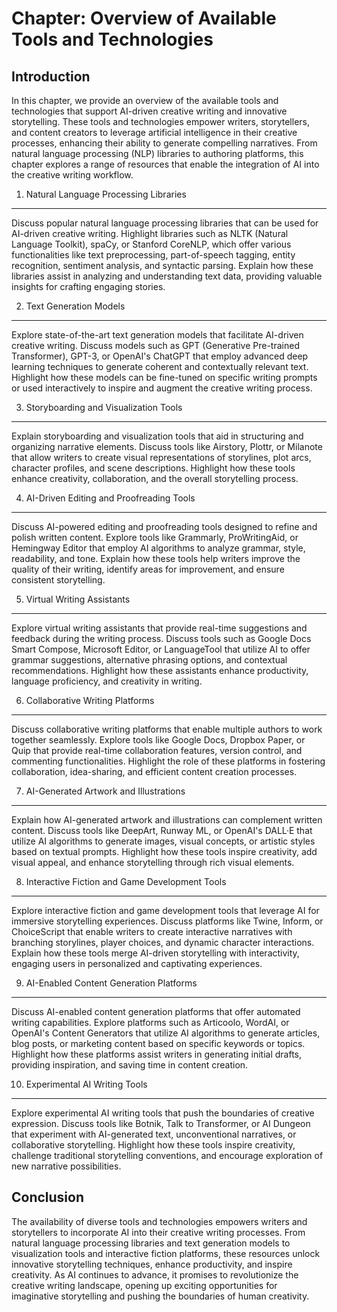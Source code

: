 Chapter: Overview of Available Tools and Technologies
=====================================================

Introduction
------------

In this chapter, we provide an overview of the available tools and technologies that support AI-driven creative writing and innovative storytelling. These tools and technologies empower writers, storytellers, and content creators to leverage artificial intelligence in their creative processes, enhancing their ability to generate compelling narratives. From natural language processing (NLP) libraries to authoring platforms, this chapter explores a range of resources that enable the integration of AI into the creative writing workflow.

1. Natural Language Processing Libraries
----------------------------------------

Discuss popular natural language processing libraries that can be used for AI-driven creative writing. Highlight libraries such as NLTK (Natural Language Toolkit), spaCy, or Stanford CoreNLP, which offer various functionalities like text preprocessing, part-of-speech tagging, entity recognition, sentiment analysis, and syntactic parsing. Explain how these libraries assist in analyzing and understanding text data, providing valuable insights for crafting engaging stories.

2. Text Generation Models
-------------------------

Explore state-of-the-art text generation models that facilitate AI-driven creative writing. Discuss models such as GPT (Generative Pre-trained Transformer), GPT-3, or OpenAI's ChatGPT that employ advanced deep learning techniques to generate coherent and contextually relevant text. Highlight how these models can be fine-tuned on specific writing prompts or used interactively to inspire and augment the creative writing process.

3. Storyboarding and Visualization Tools
----------------------------------------

Explain storyboarding and visualization tools that aid in structuring and organizing narrative elements. Discuss tools like Airstory, Plottr, or Milanote that allow writers to create visual representations of storylines, plot arcs, character profiles, and scene descriptions. Highlight how these tools enhance creativity, collaboration, and the overall storytelling process.

4. AI-Driven Editing and Proofreading Tools
-------------------------------------------

Discuss AI-powered editing and proofreading tools designed to refine and polish written content. Explore tools like Grammarly, ProWritingAid, or Hemingway Editor that employ AI algorithms to analyze grammar, style, readability, and tone. Explain how these tools help writers improve the quality of their writing, identify areas for improvement, and ensure consistent storytelling.

5. Virtual Writing Assistants
-----------------------------

Explore virtual writing assistants that provide real-time suggestions and feedback during the writing process. Discuss tools such as Google Docs Smart Compose, Microsoft Editor, or LanguageTool that utilize AI to offer grammar suggestions, alternative phrasing options, and contextual recommendations. Highlight how these assistants enhance productivity, language proficiency, and creativity in writing.

6. Collaborative Writing Platforms
----------------------------------

Discuss collaborative writing platforms that enable multiple authors to work together seamlessly. Explore tools like Google Docs, Dropbox Paper, or Quip that provide real-time collaboration features, version control, and commenting functionalities. Highlight the role of these platforms in fostering collaboration, idea-sharing, and efficient content creation processes.

7. AI-Generated Artwork and Illustrations
-----------------------------------------

Explain how AI-generated artwork and illustrations can complement written content. Discuss tools like DeepArt, Runway ML, or OpenAI's DALL·E that utilize AI algorithms to generate images, visual concepts, or artistic styles based on textual prompts. Highlight how these tools inspire creativity, add visual appeal, and enhance storytelling through rich visual elements.

8. Interactive Fiction and Game Development Tools
-------------------------------------------------

Explore interactive fiction and game development tools that leverage AI for immersive storytelling experiences. Discuss platforms like Twine, Inform, or ChoiceScript that enable writers to create interactive narratives with branching storylines, player choices, and dynamic character interactions. Explain how these tools merge AI-driven storytelling with interactivity, engaging users in personalized and captivating experiences.

9. AI-Enabled Content Generation Platforms
------------------------------------------

Discuss AI-enabled content generation platforms that offer automated writing capabilities. Explore platforms such as Articoolo, WordAI, or OpenAI's Content Generators that utilize AI algorithms to generate articles, blog posts, or marketing content based on specific keywords or topics. Highlight how these platforms assist writers in generating initial drafts, providing inspiration, and saving time in content creation.

10. Experimental AI Writing Tools
---------------------------------

Explore experimental AI writing tools that push the boundaries of creative expression. Discuss tools like Botnik, Talk to Transformer, or AI Dungeon that experiment with AI-generated text, unconventional narratives, or collaborative storytelling. Highlight how these tools inspire creativity, challenge traditional storytelling conventions, and encourage exploration of new narrative possibilities.

Conclusion
----------

The availability of diverse tools and technologies empowers writers and storytellers to incorporate AI into their creative writing processes. From natural language processing libraries and text generation models to visualization tools and interactive fiction platforms, these resources unlock innovative storytelling techniques, enhance productivity, and inspire creativity. As AI continues to advance, it promises to revolutionize the creative writing landscape, opening up exciting opportunities for imaginative storytelling and pushing the boundaries of human creativity.
